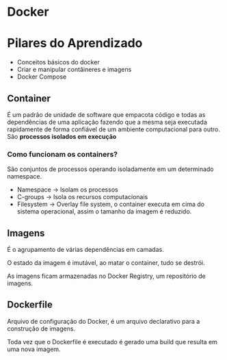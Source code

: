# Docker

# Pilares do Aprendizado

- Conceitos básicos do docker
- Criar e manipular contâineres e imagens
- Docker Compose

## Container

É um padrão de unidade de software que empacota código e todas as dependências de uma aplicação fazendo que a mesma seja executada rapidamente de forma confiável de um ambiente computacional para outro. São **processos isolados em execução**

### Como funcionam os containers?

São conjuntos de processos operando isoladamente em um determinado namespace.

- Namespace → Isolam os processos
- C-groups → Isola os recursos computacionais
- Filesystem → Overlay file system, o container executa em cima do sistema operacional, assim o tamanho da imagem é reduzido.

## Imagens

É o agrupamento de várias dependências em camadas.

O estado da imagem é imutável, ao matar o container, tudo se destrói.

As imagens ficam armazenadas no Docker Registry, um repositório de imagens.

## Dockerfile

Arquivo de configuração do Docker, é um arquivo declarativo para a construção de imagens.

Toda vez que o Dockerfile é executado é gerado uma build que resulta em uma nova imagem.